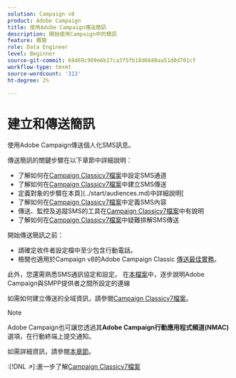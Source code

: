 ```yaml
---
solution: Campaign v8
product: Adobe Campaign
title: 使用Adobe Campaign傳送簡訊
description: 開始使用Campaign中的簡訊
feature: 概覽
role: Data Engineer
level: Beginner
source-git-commit: 69d69c909e6b17ca3f5fb18d6680aa51d0d701cf
workflow-type: tm+mt
source-wordcount: '313'
ht-degree: 2%

---
```


# 建立和傳送簡訊

使用Adobe Campaign傳送個人化SMS訊息。

傳送簡訊的關鍵步驟在以下章節中詳細說明：

* 了解如何在[Campaign Classicv7檔案](https://experienceleague.adobe.com/docs/campaign-classic/using/sending-messages/sending-messages-on-mobiles/sms-set-up.html?lang=en#sending-messages)中設定SMS通道
* 了解如何在[Campaign Classicv7檔案](https://experienceleague.adobe.com/docs/campaign-classic/using/sending-messages/sending-messages-on-mobiles/sms-create.html?lang=en#sending-messages)中建立SMS傳送
* 定義對象的步驟在本頁](../start/audiences.md)中詳細說明[
* 了解如何在[Campaign Classicv7檔案](https://experienceleague.adobe.com/docs/campaign-classic/using/sending-messages/sending-messages-on-mobiles/sms-create.html?lang=en#defining-the-sms-content)中定義SMS內容
* 傳送、監控及追蹤SMS的工具在[Campaign Classicv7檔案](https://experienceleague.adobe.com/docs/campaign-classic/using/sending-messages/sending-messages-on-mobiles/sms-send.html?lang=en#sending-messages)中有說明
* 了解如何在[Campaign Classicv7檔案](https://experienceleague.adobe.com/docs/campaign-classic/using/sending-messages/sending-messages-on-mobiles/troubleshooting-sms.html?lang=en#sending-messages)中疑難排解SMS傳送

開始傳送簡訊之前：

* 請確定收件者設定檔中至少包含行動電話。
* 檢閱也適用於Campaign v8的Adobe Campaign Classic [傳送最佳實務](https://experienceleague.adobe.com/docs/campaign-classic/using/sending-messages/key-steps-when-creating-a-delivery/delivery-bestpractices/delivery-best-practices.html?lang=en#sending-messages)。

此外，您還需熟悉SMS通訊協定和設定。 在[本檔案](https://experienceleague.adobe.com/docs/campaign-classic/using/sending-messages/sending-messages-on-mobiles/sms-protocol.html?lang=en#sending-messages)中，逐步說明Adobe Campaign與SMPP提供者之間所設定的連線

如需如何建立傳送的全域資訊，請參閱[Campaign Classicv7檔案](https://experienceleague.adobe.com/docs/campaign-classic/using/sending-messages/key-steps-when-creating-a-delivery/steps-about-delivery-creation-steps.html?lang=en#sending-messages)。

>[!NOTE]
>
>Adobe Campaign也可讓您透過其&#x200B;**Adobe Campaign行動應用程式頻道(NMAC)**&#x200B;選項，在行動終端上提交通知。
> 
>如需詳細資訊，請參閱[本章節](push.md)。

:[!DNL :arrow_upper_right:]:進一步了解[Campaign Classicv7檔案](https://experienceleague.adobe.com/docs/campaign-classic/using/sending-messages/sending-messages-on-mobiles/sms-channel.html)
